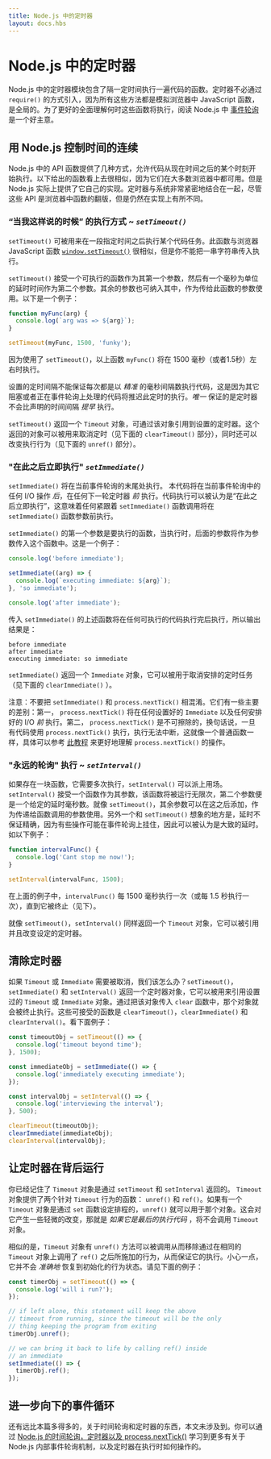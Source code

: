 ```yaml
---
title: Node.js 中的定时器
layout: docs.hbs
---
```


# Node.js 中的定时器

Node.js 中的定时器模块包含了隔一定时间执行一遍代码的函数。定时器不必通过 `require()` 的方式引入，因为所有这些方法都是模拟浏览器中 JavaScript 函数，是全局的。为了更好的全面理解何时这些函数将执行，阅读 Node.js 中 [事件轮询](/en/docs/guides/event-loop-timers-and-nexttick/) 是一个好主意。

## 用 Node.js 控制时间的连续

Node.js 中的 API 函数提供了几种方式，允许代码从现在时间之后的某个时刻开始执行。以下给出的函数看上去很相似，因为它们在大多数浏览器中都可用。但是 Node.js 实际上提供了它自己的实现。定时器与系统非常紧密地结合在一起，尽管这些 API 是浏览器中函数的翻版，但是仍然在实现上有所不同。

### “当我这样说的时候” 的执行方式 ~ *`setTimeout()`*

`setTimeout()` 可被用来在一段指定时间之后执行某个代码任务。此函数与浏览器 JavaScript 函数 [`window.setTimeout()`](https://developer.mozilla.org/en-US/docs/Web/API/WindowTimers/setTimeout) 很相似，但是你不能把一串字符串传入执行。

`setTimeout()` 接受一个可执行的函数作为其第一个参数，然后有一个毫秒为单位的延时时间作为第二个参数。其余的参数也可纳入其中，作为传给此函数的参数使用。以下是一个例子：

```js
function myFunc(arg) {
  console.log(`arg was => ${arg}`);
}

setTimeout(myFunc, 1500, 'funky');
```

因为使用了 `setTimeout()`，以上函数 `myFunc()` 将在 1500 毫秒（或者1.5秒）左右时执行。

设置的定时间隔不能保证每次都是以 *精准* 的毫秒间隔数执行代码，这是因为其它阻塞或者正在事件轮询上处理的代码将推迟此定时的执行。*唯一* 保证的是定时器不会比声明的时间间隔 *提早* 执行。

`setTimeout()` 返回一个 `Timeout` 对象，可通过该对象引用到设置的定时器。这个返回的对象可以被用来取消定时（见下面的 `clearTimeout()` 部分），同时还可以改变执行行为（见下面的 `unref()` 部分）。

### "在此之后立即执行" *`setImmediate()`*

`setImmediate()` 将在当前事件轮询的末尾处执行。
本代码将在当前事件轮询中的任何 I/O 操作 *后*，在任何下一轮定时器 *前* 执行。代码执行可以被认为是“在此之后立即执行”，这意味着任何紧跟着 `setImmediate()` 函数调用将在 `setImmediate()` 函数参数前执行。

`setImmediate()` 的第一个参数是要执行的函数，当执行时，后面的参数将作为参数传入这个函数中。这是一个例子：

```js
console.log('before immediate');

setImmediate((arg) => {
  console.log(`executing immediate: ${arg}`);
}, 'so immediate');

console.log('after immediate');
```

传入 `setImmediate()` 的上述函数将在任何可执行的代码执行完后执行，所以输出结果是：

```
before immediate
after immediate
executing immediate: so immediate
```

`setImmediate()` 返回一个 `Immediate` 对象，它可以被用于取消安排的定时任务（见下面的 `clearImmediate()` ）。

注意：不要把 `setImmediate()` 和 `process.nextTick()` 相混淆。它们有一些主要的差别：第一， `process.nextTick()` 将在任何设置好的 `Immediate` 以及任何安排好的 I/O *前* 执行。第二， `process.nextTick()` 是不可擦除的，换句话说，一旦有代码使用 `process.nextTick()` 执行，执行无法中断，这就像一个普通函数一样，具体可以参考 [此教程](/en/docs/guides/event-loop-timers-and-nexttick/#process-nexttick) 来更好地理解 `process.nextTick()` 的操作。

### "永远的轮询" 执行 ~ *`setInterval()`*

如果存在一块函数，它需要多次执行，`setInterval()` 可以派上用场。`setInterval()` 接受一个函数作为其参数，该函数将被运行无限次，第二个参数便是一个给定的延时毫秒数。就像 `setTimeout()`，其余参数可以在这之后添加，作为传递给函数调用的参数使用。另外一个和 `setTimeout()` 想象的地方是，延时不保证精确，因为有些操作可能在事件轮询上挂住，因此可以被认为是大致的延时。如以下例子：

```js
function intervalFunc() {
  console.log('Cant stop me now!');
}

setInterval(intervalFunc, 1500);
```

在上面的例子中，`intervalFunc()` 每 1500 毫秒执行一次（或每 1.5 秒执行一次），直到它被终止（见下）。

就像 `setTimeout()`，`setInterval()` 同样返回一个 `Timeout` 对象，它可以被引用并且改变设定的定时器。

## 清除定时器

如果 `Timeout` 或 `Immediate` 需要被取消，我们该怎么办？`setTimeout()`，`setImmediate()` 和 `setInterval()` 返回一个定时器对象，它可以被用来引用设置过的 `Timeout` 或 `Immediate` 对象。通过把该对象传入 `clear` 函数中，那个对象就会被终止执行。这些可接受的函数是 `clearTimeout()`，`clearImmediate()` 和 `clearInterval()`。看下面例子：

```js
const timeoutObj = setTimeout(() => {
  console.log('timeout beyond time');
}, 1500);

const immediateObj = setImmediate(() => {
  console.log('immediately executing immediate');
});

const intervalObj = setInterval(() => {
  console.log('interviewing the interval');
}, 500);

clearTimeout(timeoutObj);
clearImmediate(immediateObj);
clearInterval(intervalObj);
```

## 让定时器在背后运行

你已经记住了 `Timeout` 对象是通过 `setTimeout` 和 `setInterval` 返回的。 `Timeout` 对象提供了两个针对 `Timeout` 行为的函数： `unref()` 和 `ref()`。如果有一个 `Timeout` 对象是通过 `set` 函数设定排程的，`unref()` 就可以用于那个对象。这会对它产生一些轻微的改变，那就是 *如果它是最后的执行代码* ，将不会调用 `Timeout` 对象。

相似的是，`Timeout` 对象有 `unref()` 方法可以被调用从而移除通过在相同的 `Timeout` 对象上调用了 `ref()` 之后所施加的行为，从而保证它的执行。小心一点，它并不会 *准确地* 恢复到初始化的行为状态。请见下面的例子：

```js
const timerObj = setTimeout(() => {
  console.log('will i run?');
});

// if left alone, this statement will keep the above
// timeout from running, since the timeout will be the only
// thing keeping the program from exiting
timerObj.unref();

// we can bring it back to life by calling ref() inside
// an immediate
setImmediate(() => {
  timerObj.ref();
});
```
## 进一步向下的事件循环

还有远比本篇多得多的，关于时间轮询和定时器的东西，本文未涉及到。你可以通过 [Node.js 的时间轮询，定时器以及 process.nextTick()](/zh-cn/docs/guides/event-loop-timers-and-nexttick/) 学习到更多有关于 Node.js 内部事件轮询机制，以及定时器在执行时如何操作的。
